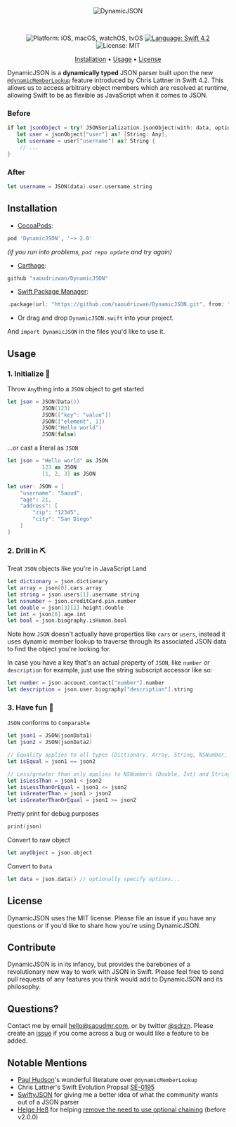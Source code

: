 <p align="center">
    <img src="https://user-images.githubusercontent.com/7799382/50582031-179fe380-0e14-11e9-9f16-bc8b8c69b41b.png" alt="DynamicJSON" />
</p>
<br>
<p align="center">
    <img src="https://user-images.githubusercontent.com/7799382/50578326-80279a00-0ded-11e9-8cfc-5cf45f70bbab.png" alt="Platform: iOS, macOS, watchOS, tvOS" />
    <a href="https://developer.apple.com/swift" target="_blank"><img src="https://user-images.githubusercontent.com/7799382/50578324-80279a00-0ded-11e9-9526-5e548f86e500.png" alt="Language: Swift 4.2" /></a>
    <img src="https://user-images.githubusercontent.com/7799382/50578325-80279a00-0ded-11e9-8a53-2c56bd762880.png" alt="License: MIT" />
</p>

<p align="center">
    <a href="#installation">Installation</a>
  • <a href="#usage">Usage</a>
  • <a href="#license">License</a>
</p>

DynamicJSON is a **dynamically typed** JSON parser built upon the new <a href="https://github.com/apple/swift-evolution/blob/master/proposals/0195-dynamic-member-lookup.md" target="_blank">`@dynamicMemberLookup`</a> feature introduced by Chris Lattner in Swift 4.2. This allows us to access arbitrary object members which are resolved at runtime, allowing Swift to be as flexible as JavaScript when it comes to JSON.

### Before

```swift
if let jsonObject = try? JSONSerialization.jsonObject(with: data, options: []) as? [String: Any],
   let user = jsonObject["user"] as? [String: Any],
   let username = user["username"] as? String {
	// ...
}
```

### After

```swift
let username = JSON(data).user.username.string
```

## Installation

-   <a href="https://guides.cocoapods.org/using/using-cocoapods.html" target="_blank">CocoaPods</a>:

```ruby
pod 'DynamicJSON', '~> 2.0'
```
*(if you run into problems, `pod repo update` and try again)*

-   <a href="https://github.com/Carthage/Carthage" target="_blank">Carthage</a>:

```ruby
github "saoudrizwan/DynamicJSON"
```

-   <a href="https://swift.org/package-manager/" target="_blank">Swift Package Manager</a>:

```swift
.package(url: "https://github.com/saoudrizwan/DynamicJSON.git", from: "2.0.0")
```

-   Or drag and drop `DynamicJSON.swift` into your project.

And `import DynamicJSON` in the files you'd like to use it.

## Usage

### 1. Initialize 🐣

Throw `Any`thing into a `JSON` object to get started

```swift
let json = JSON(Data())
           JSON(123)
           JSON(["key": "value"])
           JSON(["element", 1])
           JSON("Hello world")
           JSON(false)
```

...or cast a literal as `JSON`

```swift
let json = "Hello world" as JSON
           123 as JSON
           [1, 2, 3] as JSON

let user: JSON = [
	"username": "Saoud",
	"age": 21,
	"address": [
	    "zip": "12345",
	    "city": "San Diego"
	]
]
```

### 2. Drill in ⛏

Treat `JSON` objects like you're in JavaScript Land

```swift
let dictionary = json.dictionary
let array = json[0].cars.array
let string = json.users[1].username.string
let nsnumber = json.creditCard.pin.number
let double = json[3][1].height.double
let int = json[0].age.int
let bool = json.biography.isHuman.bool
```

Note how `JSON` doesn't actually have properties like `cars` or `users`, instead it uses dynamic member lookup to traverse through its associated JSON data to find the object you're looking for.

In case you have a key that's an actual property of `JSON`, like `number` or `description` for example, just use the string subscript accessor like so:
```swift
let number = json.account.contact["number"].number
let description = json.user.biography["description"].string
```

### 3. Have fun 🤪

`JSON` conforms to `Comparable`

```swift
let json1 = JSON(jsonData1)
let json2 = JSON(jsonData2)

// Equality applies to all types (Dictionary, Array, String, NSNumber, Bool, NSNull)
let isEqual = json1 == json2

// Less/greater than only applies to NSNumbers (Double, Int) and Strings
let isLessThan = json1 < json2
let isLessThanOrEqual = json1 <= json2
let isGreaterThan = json1 > json2
let isGreaterThanOrEqual = json1 >= json2
```

Pretty print for debug purposes

```swift
print(json)
```

Convert to raw object

```swift
let anyObject = json.object
```

Convert to `Data`

```swift
let data = json.data() // optionally specify options...
```

## License

DynamicJSON uses the MIT license. Please file an issue if you have any questions or if you'd like to share how you're using DynamicJSON.

## Contribute

DynamicJSON is in its infancy, but provides the barebones of a revolutionary new way to work with JSON in Swift. Please feel free to send pull requests of any features you think would add to DynamicJSON and its philosophy.

## Questions?

Contact me by email <a href="mailto:hello@saoudmr.com">hello@saoudmr.com</a>, or by twitter <a href="https://twitter.com/sdrzn" target="_blank">@sdrzn</a>. Please create an <a href="https://github.com/saoudrizwan/DynamicJSON/issues">issue</a> if you come across a bug or would like a feature to be added.

## Notable Mentions

* [Paul Hudson](https://www.hackingwithswift.com/)'s wonderful literature over `@dynamicMemberLookup`
* Chris Lattner's Swift Evolution Propsal [SE-0195](https://github.com/apple/swift-evolution/blob/master/proposals/0195-dynamic-member-lookup.md)
* [SwiftyJSON](https://github.com/SwiftyJSON/SwiftyJSON) for giving me a better idea of what the community wants out of a JSON parser
* [Helge Heß](https://github.com/helje5) for helping [remove the need to use optional chaining](https://github.com/saoudrizwan/DynamicJSON/issues/4) (before v2.0.0)
